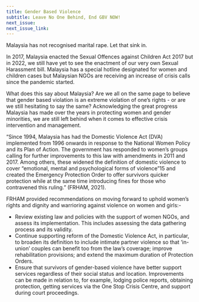 ```yaml
---
title: Gender Based Violence
subtitle: Leave No One Behind, End GBV NOW! 
next_issue: 
next_issue_link: 
---
```

Malaysia has not recognised marital rape. Let that sink in.

In 2017, Malaysia enacted the Sexual Offences against Children Act 2017 but in 2022, we still have yet to see the enactment of our very own Sexual Harassment bill. Malaysia has a special hotline designated for women and children cases but Malaysian NGOs are receiving an increase of crisis calls since the pandemic started.

What does this say about Malaysia? Are we all on the same page to believe that gender based violation is an extreme violation of one’s rights - or are we still hesitating to say the same? Acknowledging the great progress Malaysia has made over the years in protecting women and gender minorities, we are still left behind when it comes to effective crisis intervention and management. 

“Since 1994, Malaysia has had the Domestic Violence Act (DVA) implemented from 1996 onwards in response to the National Women Policy and its Plan of Action. The government has responded to women’s groups calling for further improvements to this law with amendments in 2011 and 2017. Among others, these widened the definition of domestic violence to cover “emotional, mental and psychological forms of violence”15 and created the Emergency Protection Order to offer survivors quicker protection while at the same time introducing fines for those who contravened this ruling.” (FRHAM, 2021).

FRHAM provided recommendations on moving forward to uphold women’s rights and dignity and warrioring against violence on women and girls:-

- Review existing law and policies with the support of women NGOs, and assess its implementation. This includes assessing the data gathering process and its validity.
- Continue supporting reform of the Domestic Violence Act, in particular, to broaden its definition to include intimate partner violence so that ‘in-union’ couples can benefit too from the law’s coverage; improve rehabilitation provisions; and extend the maximum duration of Protection Orders.
- Ensure that survivors of gender-based violence have better support services regardless of their social status and location. Improvements can be made in relation to, for example, lodging police reports, obtaining protection, getting services via the One Stop Crisis Centre, and support during court proceedings.

